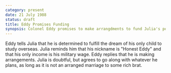 ```yaml
---
category: present
date: 21 July 1988
status: draft
title: Eddy Promises Funding 
synopsis: Colonel Eddy promises to make arrangdments to fund Julia's post-grad. Julia hopes that the arrangements to not include an arranged marriage to another anak jendral.  
---
```



Eddy tells Julia that he is determined to fulfill
the dream of his only child to study overseas. Julia reminds him that
his nickname is "Honest Eddy" and that his only income is his military
wage. Eddy replies that he is making arrangements. Julia is doubtful,
but agrees to go along with whatever he plans, as long as it is not an
arranged marriage to some rich brat.
